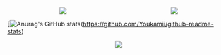 <div style="display: flex; justify-content: space-around;">
  <a href="https://github.com/Youkamii/github-readme-stats">
    <img src="https://github-readme-stats.vercel.app/api/top-langs/?username=Youkamii" />
  </a>
  <a href="https://github.com/Youkamii/github-readme-stats">
    <img src="https://github-readme-stats.vercel.app/api?username=Youkamii" />
  </a>
</div>

[![Anurag's GitHub stats](https://github-readme-stats-git-masterorgs-github-readme-stats-team.vercel.app/api?username=Youkamii&include_orgs=true)(https://github.com/Youkamii/github-readme-stats)

<div style="display: flex; justify-content: space-around;">  
  <a href="https://github.com/Youkamii/github-readme-stats">
    <img src="https://github-readme-stats.vercel.app/api/top-langs/?username=Youkamii" />
  </a>
</div>

